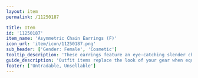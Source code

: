 ```yaml
---
layout: item
permalink: /11250187

title: Item
id: '11250187'
item_name: 'Asymmetric Chain Earrings (F)'
icon_url: 'item/icon/11250187.png'
sub_header: ['Gender: Female', 'Cosmetic']
tooltip_description: 'These earrings feature an eye-catching slender chain.'
guide_description: 'Outfit items replace the look of your gear when equipped.'
footer: ['Untradable, Unsellable']
---
```

